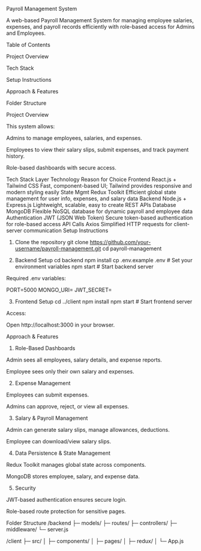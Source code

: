Payroll Management System

A web-based Payroll Management System for managing employee salaries, expenses, and payroll records efficiently with role-based access for Admins and Employees.

Table of Contents

Project Overview

Tech Stack

Setup Instructions

Approach & Features

Folder Structure

Project Overview

This system allows:

Admins to manage employees, salaries, and expenses.

Employees to view their salary slips, submit expenses, and track payment history.

Role-based dashboards with secure access.

Tech Stack
Layer	Technology	Reason for Choice
Frontend	React.js + Tailwind CSS	Fast, component-based UI; Tailwind provides responsive and modern styling easily
State Mgmt	Redux Toolkit	Efficient global state management for user info, expenses, and salary data
Backend	Node.js + Express.js	Lightweight, scalable, easy to create REST APIs
Database	MongoDB	Flexible NoSQL database for dynamic payroll and employee data
Authentication	JWT (JSON Web Token)	Secure token-based authentication for role-based access
API Calls	Axios	Simplified HTTP requests for client-server communication
Setup Instructions
1. Clone the repository
git clone https://github.com/your-username/payroll-management.git
cd payroll-management

2. Backend Setup
cd backend
npm install
cp .env.example .env        # Set your environment variables
npm start                   # Start backend server


Required .env variables:

PORT=5000
MONGO_URI=<Your MongoDB connection string>
JWT_SECRET=<Your JWT secret>

3. Frontend Setup
cd ../client
npm install
npm start                   # Start frontend server


Access:

Open http://localhost:3000 in your browser.

Approach & Features

1. Role-Based Dashboards

Admin sees all employees, salary details, and expense reports.

Employee sees only their own salary and expenses.

2. Expense Management

Employees can submit expenses.

Admins can approve, reject, or view all expenses.

3. Salary & Payroll Management

Admin can generate salary slips, manage allowances, deductions.

Employee can download/view salary slips.

4. Data Persistence & State Management

Redux Toolkit manages global state across components.

MongoDB stores employee, salary, and expense data.

5. Security

JWT-based authentication ensures secure login.

Role-based route protection for sensitive pages.

Folder Structure
/backend
 ├─ models/
 ├─ routes/
 ├─ controllers/
 ├─ middleware/
 └─ server.js

/client
 ├─ src/
 │   ├─ components/
 │   ├─ pages/
 │   ├─ redux/
 │   └─ App.js